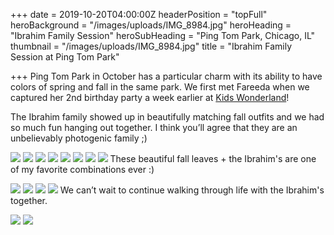 +++
date = 2019-10-20T04:00:00Z
headerPosition = "topFull"
heroBackground = "/images/uploads/IMG_8984.jpg"
heroHeading = "Ibrahim Family Session"
heroSubHeading = "Ping Tom Park, Chicago, IL"
thumbnail = "/images/uploads/IMG_8984.jpg"
title = "Ibrahim Family Session at Ping Tom Park"

+++
Ping Tom Park in October has a particular charm with its ability to have colors of spring and fall in the same park. We first met Fareeda when we captured her 2nd birthday party a week earlier at [Kids Wonderland](https://www.kidswonderlandchicago.com/)!

The Ibrahim family showed up in beautifully matching fall outfits and we had so much fun hanging out together. I think you’ll agree that they are an unbelievably photogenic family ;)

![](/images/uploads/IMG_8851.jpg)
![](/images/uploads/IMG_8874.jpg)
![](/images/uploads/IMG_8827.jpg)
![](/images/uploads/m1.jpg)
![](/images/uploads/IMG_8884.jpg)
![](/images/uploads/IMG_8879.jpg)
![](/images/uploads/IMG_8887.jpg)
![](/images/uploads/m2.jpg)
These beautiful fall leaves + the Ibrahim's are one of my favorite combinations ever :)

![](/images/uploads/IMG_8909.jpg)
![](/images/uploads/IMG_8918.jpg)
![](/images/uploads/IMG_8957.jpg)
![](/images/uploads/m3.jpg)
We can’t wait to continue walking through life with the Ibrahim's together. 

![](/images/uploads/IMG_9032.jpg)
![](/images/uploads/IMG_9002.jpg)